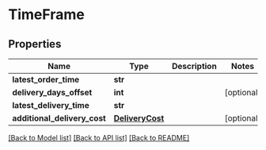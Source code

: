 # TimeFrame

## Properties
Name | Type | Description | Notes
------------ | ------------- | ------------- | -------------
**latest_order_time** | **str** |  | 
**delivery_days_offset** | **int** |  | [optional] 
**latest_delivery_time** | **str** |  | 
**additional_delivery_cost** | [**DeliveryCost**](DeliveryCost.md) |  | [optional] 

[[Back to Model list]](../README.md#documentation-for-models) [[Back to API list]](../README.md#documentation-for-api-endpoints) [[Back to README]](../README.md)

